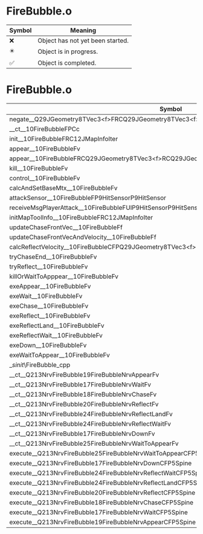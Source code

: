 # FireBubble.o
| Symbol | Meaning 
| ------------- | ------------- 
| :x: | Object has not yet been started. 
| :eight_pointed_black_star: | Object is in progress. 
| :white_check_mark: | Object is completed. 


# FireBubble.o
| Symbol | Decompiled? |
| ------------- | ------------- |
| negate__Q29JGeometry8TVec3&lt;f&gt;FRCQ29JGeometry8TVec3&lt;f&gt; | :x: |
| __ct__10FireBubbleFPCc | :x: |
| init__10FireBubbleFRC12JMapInfoIter | :x: |
| appear__10FireBubbleFv | :x: |
| appear__10FireBubbleFRCQ29JGeometry8TVec3&lt;f&gt;RCQ29JGeometry8TVec3&lt;f&gt;RCQ29JGeometry8TVec3&lt;f&gt; | :x: |
| kill__10FireBubbleFv | :x: |
| control__10FireBubbleFv | :x: |
| calcAndSetBaseMtx__10FireBubbleFv | :x: |
| attackSensor__10FireBubbleFP9HitSensorP9HitSensor | :x: |
| receiveMsgPlayerAttack__10FireBubbleFUlP9HitSensorP9HitSensor | :x: |
| initMapToolInfo__10FireBubbleFRC12JMapInfoIter | :x: |
| updateChaseFrontVec__10FireBubbleFf | :x: |
| updateChaseFrontVecAndVelocity__10FireBubbleFf | :x: |
| calcReflectVelocity__10FireBubbleCFPQ29JGeometry8TVec3&lt;f&gt; | :x: |
| tryChaseEnd__10FireBubbleFv | :x: |
| tryReflect__10FireBubbleFv | :x: |
| killOrWaitToApppear__10FireBubbleFv | :x: |
| exeAppear__10FireBubbleFv | :x: |
| exeWait__10FireBubbleFv | :x: |
| exeChase__10FireBubbleFv | :x: |
| exeReflect__10FireBubbleFv | :x: |
| exeReflectLand__10FireBubbleFv | :x: |
| exeReflectWait__10FireBubbleFv | :x: |
| exeDown__10FireBubbleFv | :x: |
| exeWaitToAppear__10FireBubbleFv | :x: |
| __sinit_\FireBubble_cpp | :x: |
| __ct__Q213NrvFireBubble19FireBubbleNrvAppearFv | :x: |
| __ct__Q213NrvFireBubble17FireBubbleNrvWaitFv | :x: |
| __ct__Q213NrvFireBubble18FireBubbleNrvChaseFv | :x: |
| __ct__Q213NrvFireBubble20FireBubbleNrvReflectFv | :x: |
| __ct__Q213NrvFireBubble24FireBubbleNrvReflectLandFv | :x: |
| __ct__Q213NrvFireBubble24FireBubbleNrvReflectWaitFv | :x: |
| __ct__Q213NrvFireBubble17FireBubbleNrvDownFv | :x: |
| __ct__Q213NrvFireBubble25FireBubbleNrvWaitToAppearFv | :x: |
| execute__Q213NrvFireBubble25FireBubbleNrvWaitToAppearCFP5Spine | :x: |
| execute__Q213NrvFireBubble17FireBubbleNrvDownCFP5Spine | :x: |
| execute__Q213NrvFireBubble24FireBubbleNrvReflectWaitCFP5Spine | :x: |
| execute__Q213NrvFireBubble24FireBubbleNrvReflectLandCFP5Spine | :x: |
| execute__Q213NrvFireBubble20FireBubbleNrvReflectCFP5Spine | :x: |
| execute__Q213NrvFireBubble18FireBubbleNrvChaseCFP5Spine | :x: |
| execute__Q213NrvFireBubble17FireBubbleNrvWaitCFP5Spine | :x: |
| execute__Q213NrvFireBubble19FireBubbleNrvAppearCFP5Spine | :x: |
